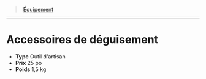 ﻿---
!EquipmentItem
Type: Outil d'artisan
Price: 25 po
Weight: 1,5 kg
Id: equipment_hd.md#accessoires-de-déguisement
ParentLink: equipment_hd.md#Équipement
Name: Accessoires de déguisement
ParentName: Équipement
NameLevel: 1
Attributes: {}
---
> [Équipement](hd_equipment.md)

---

# Accessoires de déguisement

- **Type** Outil d'artisan
- **Prix** 25 po
- **Poids** 1,5 kg

